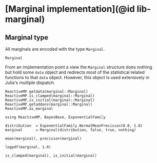 # [Marginal implementation](@id lib-marginal)

## Marginal type

All marginals are encoded with the type `Marginal`. 

```@docs
Marginal
```

From an implementation point a view the `Marginal` structure does nothing but hold some `data` object and redirects most of the statistical related functions to that `data` object. However, this object is used extensively in Julia's multiple dispatch. 

```@docs
ReactiveMP.getdata(marginal::Marginal)
ReactiveMP.is_clamped(marginal::Marginal)
ReactiveMP.is_initial(marginal::Marginal)
ReactiveMP.getaddons(marginal::Marginal)
ReactiveMP.as_marginal
```

```@example marginal
using ReactiveMP, BayesBase, ExponentialFamily

distribution  = ExponentialFamily.NormalMeanPrecision(0.0, 1.0)
marginal      = Marginal(distribution, false, true, nothing)
```

```@example marginal
mean(marginal), precision(marginal)
```

```@example marginal
logpdf(marginal, 1.0)
```

```@example marginal
is_clamped(marginal), is_initial(marginal)
```
